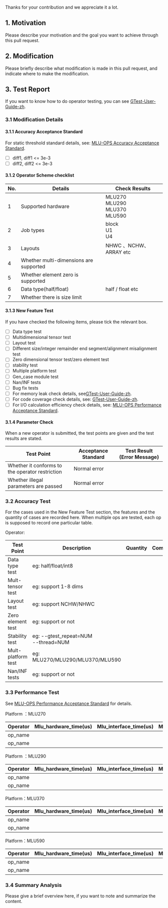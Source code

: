 Thanks for your contribution and we appreciate it a lot. 

## 1. Motivation

Please describe your motivation and the goal you want to achieve through this pull request.

## 2. Modification

Please briefly describe what modification is made in this pull request, and indicate where to make the modification.

## 3. Test Report

If you want to know how to do operator testing, you can see [GTest-User-Guide-zh](../docs/GTest-User-Guide-zh.md).

### 3.1 Modification Details

#### 3.1.1 Accuracy Acceptance Standard

For static threshold standard details, see: [MLU-OPS Accuracy Acceptance Standard](../docs/MLU-OPS-Accuracy-Acceptance-Standard.md).

- [ ] diff1, diff1 <= 3e-3
- [ ] diff2, diff2 <= 3e-3

#### 3.1.2 Operator Scheme checklist

|     No.      |           Details            |      Check Results       |
|----------------|---------------------------|---------------------|
|        1       |          Supported hardware         | MLU270 <br> MLU290 <br>MLU370<br>MLU590|
|        2       |          Job types          |    block <br> U1 <br> U4    |
|        3       |         Layouts            |  NHWC 、NCHW、ARRAY etc    |
|        4       |         Whether multi-dimensions are supported              |                |
|        5       |          Whether element zero is supported             |               |
|        6       |         Data type(half/float)       |         half / float etc           |
|        7      |        Whether there is size limit           |             |

#### 3.1.3 New Feature Test

If you have checked the following items, please tick the relevant box.

- [ ] Data type test
- [ ] Multidimensional tensor test
- [ ] Layout test
- [ ] Different size/integer remainder end segment/alignment misalignment test
- [ ] Zero dimensional tensor test/zero element test
- [ ] stability test
- [ ] Multiple platform test
- [ ] Gen_case module test
- [ ] Nan/INF tests 
- [ ] Bug fix tests
- [ ] For memory leak check details, see[GTest-User-Guide-zh](../docs/GTest-User-Guide-zh.md).
- [ ] For code coverage check details, see: [GTest-User-Guide-zh](../docs/GTest-User-Guide-zh.md).
- [ ] For I/O calculation efficiency check details, see: [MLU-OPS Performance Acceptance Standard](../docs/MLU-OPS-Performance-Acceptance-Standard.md).

#### 3.1.4 Parameter Check

When a new operator is submitted, the test points are given and the test results are stated.

| Test Point         | Acceptance Standard | Test Result (Error Message) |
| -------------- | -------- | -------------------- |
| Whether it conforms to the operator restriction | Normal error |                      |
| Whether illegal parameters are passed  | Normal error |                      |

### 3.2 Accuracy Test

For the cases used in the New Feature Test section, the features and the quantity of cases are recorded here. When multiple ops are tested, each op is supposed to record one particular table.

Operator:

|Test Point           | Description      | Quantity |  Comment |
|----------           |----------        |----------|   ----------    |
|Data type test       |eg: half/float/int8|          |                 |
|Mult-tensor test     |eg: support 1-8 dims|          |                 |
|Layout test          |eg: support NCHW/NHWC|          |                 |
|Zero element test    |eg: support or not     |          |                 |
|Stability test       |eg: --gtest_repeat=NUM<br>--thread=NUM |          |                 |
|Mult-platform test   |eg: MLU270/MLU290/MLU370/MLU590  |          |                 |
|Nan/INF tests        |eg: support or not   |          |                 |

### 3.3 Performance Test

See [MLU-OPS Performance Acceptance Standard](../docs/MLU-OPS-Performance-Acceptance-Standard.md) for details.

Platform ：MLU270

|Operator|Mlu_hardware_time(us)|Mlu_interface_time(us)|Mlu_io_efficiency|Mlu_compute_efficiency|Mlu_workwpace_size(Bytes)|Data_type|Shape|
|-----|----|----|----|----|----|------|-----|
|op_name|   |    |     |    |    |    |     |
|op_name|   |    |     |    |    |    |     |

Platform ：MLU290

|Operator|Mlu_hardware_time(us)|Mlu_interface_time(us)|Mlu_io_efficiency|Mlu_compute_efficiency|Mlu_workwpace_size(Bytes)|Data_type|Shape|
|-----|----|----|----|----|----|------|-----|
|op_name|   |    |     |    |    |    |     |
|op_name|   |    |     |    |    |    |     |

Platform：MLU370

|Operator|Mlu_hardware_time(us)|Mlu_interface_time(us)|Mlu_io_efficiency|Mlu_compute_efficiency|Mlu_workwpace_size(Bytes)|Data_type|Shape|
|-----|----|----|----|----|----|------|-----|
|op_name|   |    |     |    |    |    |     |
|op_name|   |    |     |    |    |    |     |

Platform：MLU590

|Operator|Mlu_hardware_time(us)|Mlu_interface_time(us)|Mlu_io_efficiency|Mlu_compute_efficiency|Mlu_workwpace_size(Bytes)|Data_type|Shape|
|-----|----|----|----|----|----|------|-----|
|op_name|   |    |     |    |    |    |     |
|op_name|   |    |     |    |    |    |     |

### 3.4 Summary Analysis

Please give a brief overview here, if you want to note and summarize the content.
